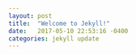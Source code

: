 ```yaml
---
layout: post
title:  "Welcome to Jekyll!"
date:   2017-05-10 22:53:16 -0400
categories: jekyll update
---
```


